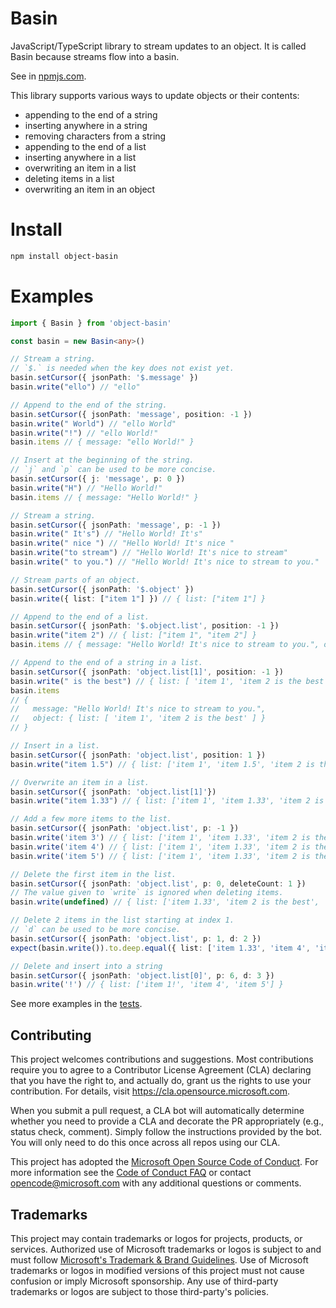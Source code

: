 # Basin
JavaScript/TypeScript library to stream updates to an object.
It is called Basin because streams flow into a basin.

See in [npmjs.com](https://www.npmjs.com/package/object-basin).

This library supports various ways to update objects or their contents:
* appending to the end of a string
* inserting anywhere in a string
* removing characters from a string
* appending to the end of a list
* inserting anywhere in a list
* overwriting an item in a list
* deleting items in a list
* overwriting an item in an object

# Install
```bash
npm install object-basin
```

# Examples
```TypeScript
import { Basin } from 'object-basin'

const basin = new Basin<any>()

// Stream a string.
// `$.` is needed when the key does not exist yet.
basin.setCursor({ jsonPath: '$.message' })
basin.write("ello") // "ello"

// Append to the end of the string.
basin.setCursor({ jsonPath: 'message', position: -1 })
basin.write(" World") // "ello World"
basin.write("!") // "ello World!"
basin.items // { message: "ello World!" }

// Insert at the beginning of the string.
// `j` and `p` can be used to be more concise.
basin.setCursor({ j: 'message', p: 0 })
basin.write("H") // "Hello World!"
basin.items // { message: "Hello World!" }

// Stream a string.
basin.setCursor({ jsonPath: 'message', p: -1 })
basin.write(" It's") // "Hello World! It's"
basin.write(" nice ") // "Hello World! It's nice "
basin.write("to stream") // "Hello World! It's nice to stream"
basin.write(" to you.") // "Hello World! It's nice to stream to you."

// Stream parts of an object.
basin.setCursor({ jsonPath: '$.object' })
basin.write({ list: ["item 1"] }) // { list: ["item 1"] }

// Append to the end of a list.
basin.setCursor({ jsonPath: '$.object.list', position: -1 })
basin.write("item 2") // { list: ["item 1", "item 2"] }
basin.items // { message: "Hello World! It's nice to stream to you.", object: { list: [ 'item 1', 'item 2' ] } }

// Append to the end of a string in a list.
basin.setCursor({ jsonPath: 'object.list[1]', position: -1 })
basin.write(" is the best") // { list: [ 'item 1', 'item 2 is the best' ] }
basin.items
// {
//   message: "Hello World! It's nice to stream to you.",
//   object: { list: [ 'item 1', 'item 2 is the best' ] }
// }

// Insert in a list.
basin.setCursor({ jsonPath: 'object.list', position: 1 })
basin.write("item 1.5") // { list: ['item 1', 'item 1.5', 'item 2 is the best'] }

// Overwrite an item in a list.
basin.setCursor({ jsonPath: 'object.list[1]'})
basin.write("item 1.33") // { list: ['item 1', 'item 1.33', 'item 2 is the best'] }

// Add a few more items to the list.
basin.setCursor({ jsonPath: 'object.list', p: -1 })
basin.write('item 3') // { list: ['item 1', 'item 1.33', 'item 2 is the best', 'item 3'] }
basin.write('item 4') // { list: ['item 1', 'item 1.33', 'item 2 is the best', 'item 3', 'item 4'] }
basin.write('item 5') // { list: ['item 1', 'item 1.33', 'item 2 is the best', 'item 3', 'item 4', 'item 5'] }

// Delete the first item in the list.
basin.setCursor({ jsonPath: 'object.list', p: 0, deleteCount: 1 })
// The value given to `write` is ignored when deleting items.
basin.write(undefined) // { list: ['item 1.33', 'item 2 is the best', 'item 3', 'item 4', 'item 5'] }

// Delete 2 items in the list starting at index 1.
// `d` can be used to be more concise.
basin.setCursor({ jsonPath: 'object.list', p: 1, d: 2 })
expect(basin.write()).to.deep.equal({ list: ['item 1.33', 'item 4', 'item 5'] })

// Delete and insert into a string
basin.setCursor({ jsonPath: 'object.list[0]', p: 6, d: 3 })
basin.write('!') // { list: ['item 1!', 'item 4', 'item 5'] }
```

See more examples in the [tests](src/__tests__/index.test.ts).

## Contributing

This project welcomes contributions and suggestions.  Most contributions require you to agree to a
Contributor License Agreement (CLA) declaring that you have the right to, and actually do, grant us
the rights to use your contribution. For details, visit https://cla.opensource.microsoft.com.

When you submit a pull request, a CLA bot will automatically determine whether you need to provide
a CLA and decorate the PR appropriately (e.g., status check, comment). Simply follow the instructions
provided by the bot. You will only need to do this once across all repos using our CLA.

This project has adopted the [Microsoft Open Source Code of Conduct](https://opensource.microsoft.com/codeofconduct/).
For more information see the [Code of Conduct FAQ](https://opensource.microsoft.com/codeofconduct/faq/) or
contact [opencode@microsoft.com](mailto:opencode@microsoft.com) with any additional questions or comments.

## Trademarks

This project may contain trademarks or logos for projects, products, or services. Authorized use of Microsoft 
trademarks or logos is subject to and must follow 
[Microsoft's Trademark & Brand Guidelines](https://www.microsoft.com/en-us/legal/intellectualproperty/trademarks/usage/general).
Use of Microsoft trademarks or logos in modified versions of this project must not cause confusion or imply Microsoft sponsorship.
Any use of third-party trademarks or logos are subject to those third-party's policies.
